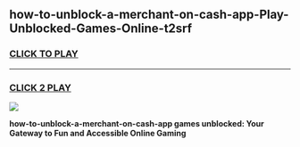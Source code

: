 
## how-to-unblock-a-merchant-on-cash-app-Play-Unblocked-Games-Online-t2srf
<h3>
<a href="https://premium76.site?title=how-to-unblock-a-merchant-on-cash-app&ref=25A">CLICK TO PLAY</a></h3>
<hr>

<h3>
<a href="https://premium76.site?title=how-to-unblock-a-merchant-on-cash-app&ref=25A">CLICK 2 PLAY</a>
  
</h3>

<a href="https://premium76.site?title=how-to-unblock-a-merchant-on-cash-app&ref=25A"><img src="https://clearcache.store/games.png"></a>


**how-to-unblock-a-merchant-on-cash-app games unblocked: Your Gateway to Fun and Accessible Online Gaming**
